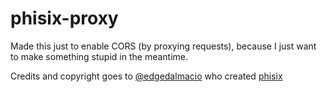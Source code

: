 # phisix-proxy

Made this just to enable CORS (by proxying requests), because I just want to make something stupid in the meantime.

Credits and copyright goes to [@edgedalmacio](https://github.com/edgedalmacio) who created [phisix](https://github.com/edgedalmacio/phisix)
